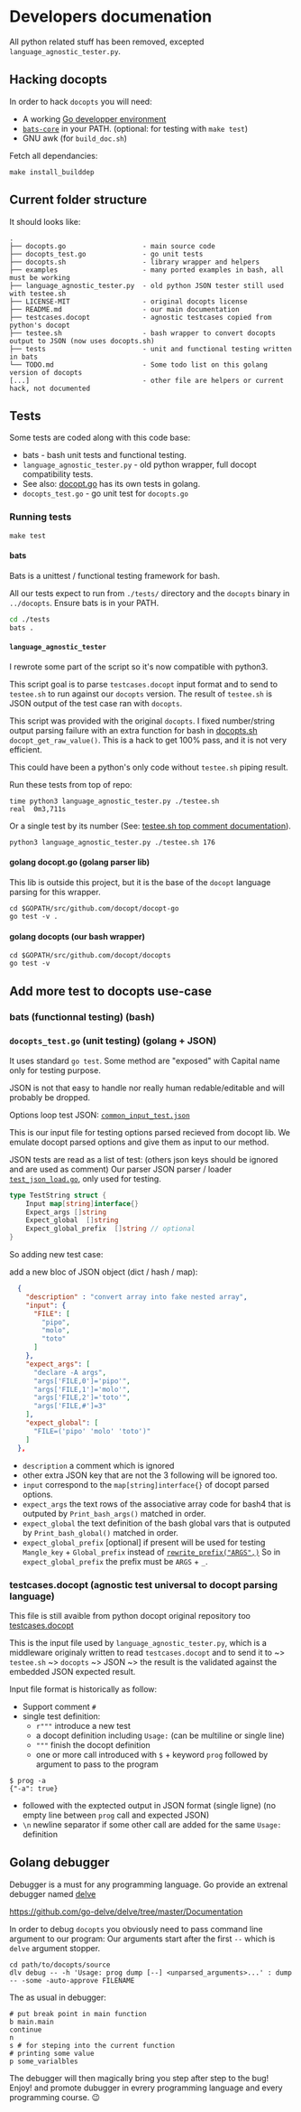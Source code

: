 # Developers documenation

All python related stuff has been removed, excepted `language_agnostic_tester.py`.

## Hacking docopts

In order to  hack `docopts` you will need:

- A working [Go developper environment](https://golang.org/doc/code.html#Organization)
- [`bats-core`](https://github.com/bats-core/bats-core) in your PATH. (optional: for testing with `make test`)
- GNU awk (for `build_doc.sh`)

Fetch all dependancies:

```
make install_builddep
```

## Current folder structure

It should looks like:

```
.
├── docopts.go                   - main source code
├── docopts_test.go              - go unit tests
├── docopts.sh                   - library wrapper and helpers
├── examples                     - many ported examples in bash, all must be working
├── language_agnostic_tester.py  - old python JSON tester still used with testee.sh
├── LICENSE-MIT                  - original docopts license
├── README.md                    - our main documentation
├── testcases.docopt             - agnostic testcases copied from python's docopt
├── testee.sh                    - bash wrapper to convert docopts output to JSON (now uses docopts.sh)
├── tests                        - unit and functional testing written in bats
└── TODO.md                      - Some todo list on this golang version of docopts
[...]                            - other file are helpers or current hack, not documented
```

## Tests

Some tests are coded along with this code base:

* bats - bash unit tests and functional testing.
* `language_agnostic_tester.py` - old python wrapper, full docopt compatibility tests.
* See also: [docopt.go](https://github.com/docopt/docopt.go) has its own tests in golang.
* `docopts_test.go` - go unit test for `docopts.go`

### Running tests

```
make test
```

#### bats

Bats is a unittest / functional testing framework for bash.

All our tests expect to run from `./tests/` directory and the `docopts` binary in `../docopts`.
Ensure bats is in your PATH.

```bash
cd ./tests
bats .
```

#### `language_agnostic_tester`

I rewrote some part of the script so it's now compatible with python3.

This script goal is to parse `testcases.docopt` input format and to send to `testee.sh` to run against our `docopts`
version. The result of `testee.sh` is JSON output of the test case ran with `docopts`.

This script was provided with the original `docopts`. I fixed number/string output parsing failure with an extra function
for bash in [docopts.sh](https://github.com/docopt/docopts/blob/13f0bbcaba5c92deba909139b92fbbf3d768ea1b/docopts.sh#L144-L151)
`docopt_get_raw_value()`. This is a hack to get 100% pass, and it is not very efficient.

This could have been a python's only code without `testee.sh` piping result.

Run these tests from top of repo:
```
time python3 language_agnostic_tester.py ./testee.sh
real  0m3,711s
```

Or a single test by its number (See: [testee.sh top comment documentation](../testee.sh)).

```
python3 language_agnostic_tester.py ./testee.sh 176
```

#### golang docopt.go (golang parser lib)

This lib is outside this project, but it is the base of the `docopt` language parsing for this wrapper.

```
cd $GOPATH/src/github.com/docopt/docopt-go
go test -v .
```

#### golang docopts (our bash wrapper)

```
cd $GOPATH/src/github.com/docopt/docopts
go test -v
```

## Add more test to docopts use-case

### bats (functionnal testing) (bash)

### `docopts_test.go` (unit testing) (golang + JSON)

It uses standard `go test`. Some method are "exposed" with Capital name only for testing purpose.

JSON is not that easy to handle nor really human redable/editable and will probably be dropped.

Options loop test JSON: [`common_input_test.json`](../common_input_test.json)

This is our input file for testing options parsed recieved from docopt lib. We emulate docopt parsed options and give
them as input to our method.

JSON tests are read as a list of test: (others json keys should be ignored and are used as comment)
Our parser JSON parser / loader [`test_json_load.go`](../test_json_load/test_json_load.go), only used for testing.

```go
type TestString struct {
    Input map[string]interface{}
    Expect_args []string
    Expect_global  []string
    Expect_global_prefix  []string // optional
}
```

So adding new test case:

add a new bloc of JSON object (dict / hash / map):
```json
  {
    "description" : "convert array into fake nested array",
    "input": {
      "FILE": [
        "pipo",
        "molo",
        "toto"
      ]
    },
    "expect_args": [
      "declare -A args",
      "args['FILE,0']='pipo'",
      "args['FILE,1']='molo'",
      "args['FILE,2']='toto'",
      "args['FILE,#']=3"
    ],
    "expect_global": [
      "FILE=('pipo' 'molo' 'toto')"
    ]
  },
```

* `description` a comment which is ignored
* other extra JSON key that are not the 3 following will be ignored too.
* `input` correspond to the `map[string]interface{}` of docopt parsed options.
* `expect_args` the text rows of the associative array code for bash4 that is outputed by `Print_bash_args()` matched in order.
* `expect_global` the text definition of the bash global vars that is outputed by `Print_bash_global()` matched in order.
* `expect_global_prefix` [optional] if present will be used for testing `Mangle_key` + `Global_prefix` instead of [`rewrite_prefix("ARGS",)`](../docopts_test.go)
  So in `expect_global_prefix` the prefix must be `ARGS` + `_`.


### testcases.docopt (agnostic test universal to docopt parsing language)

This file is still avaible from python docopt original repository too [testcases.docopt](https://github.com/docopt/docopt/blob/511d1c57b59cd2ed663a9f9e181b5160ce97e728/testcases.docopt)

This is the input file used by `language_agnostic_tester.py`, which is a middleware originaly written to read
`testcases.docopt` and to send it to ~> `testee.sh` ~> `docopts` ~> JSON ~> the result is the validated against the
embedded JSON expected result.

Input file format is historically as follow:

* Support comment `#`
* single test definition:
  * `r"""` introduce a new test
  * a docopt definition including `Usage:` (can be multiline or single line)
  * `"""` finish the docopt definition
  * one or more call introduced with `$` + keyword `prog` followed by argument to pass to the program
```
$ prog -a
{"-a": true}
```
  * followed with the exptected output in JSON format (single ligne) (no empty line between `prog` call and expected JSON)
  * `\n` newline separator if some other call are added for the same `Usage:` definition

## Golang debugger

Debugger is a must for any programming language. Go provide an extrenal debugger named [delve](https://github.com/go-delve/delve)

https://github.com/go-delve/delve/tree/master/Documentation

In order to debug `docopts` you obviously need to pass command line argument to our program:
Our arguments start after the first `--` which is `delve` argument stopper.

```
cd path/to/docopts/source
dlv debug -- -h 'Usage: prog dump [--] <unparsed_arguments>...' : dump -- -some -auto-approve FILENAME
```

The as usual in debugger:

```
# put break point in main function
b main.main
continue
n
s # for steping into the current function
# printing some value
p some_varialbles
```

The debugger will then magically bring you step after step to the bug!
Enjoy! and promote dubugger in evrery programming language and every programming course. :wink:

